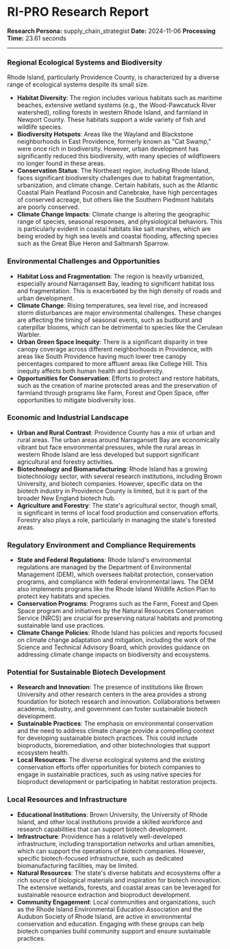 # RI-PRO Research Report

**Research Persona:** supply_chain_strategist
**Date:** 2024-11-06
**Processing Time:** 23.61 seconds

---

### Regional Ecological Systems and Biodiversity

Rhode Island, particularly Providence County, is characterized by a diverse range of ecological systems despite its small size.

- **Habitat Diversity**: The region includes various habitats such as maritime beaches, extensive wetland systems (e.g., the Wood-Pawcatuck River watershed), rolling forests in western Rhode Island, and farmland in Newport County. These habitats support a wide variety of fish and wildlife species.
- **Biodiversity Hotspots**: Areas like the Wayland and Blackstone neighborhoods in East Providence, formerly known as "Cat Swamp," were once rich in biodiversity. However, urban development has significantly reduced this biodiversity, with many species of wildflowers no longer found in these areas.
- **Conservation Status**: The Northeast region, including Rhode Island, faces significant biodiversity challenges due to habitat fragmentation, urbanization, and climate change. Certain habitats, such as the Atlantic Coastal Plain Peatland Pocosin and Canebrake, have high percentages of conserved acreage, but others like the Southern Piedmont habitats are poorly conserved.
- **Climate Change Impacts**: Climate change is altering the geographic range of species, seasonal responses, and physiological behaviors. This is particularly evident in coastal habitats like salt marshes, which are being eroded by high sea levels and coastal flooding, affecting species such as the Great Blue Heron and Saltmarsh Sparrow.

### Environmental Challenges and Opportunities

- **Habitat Loss and Fragmentation**: The region is heavily urbanized, especially around Narragansett Bay, leading to significant habitat loss and fragmentation. This is exacerbated by the high density of roads and urban development.
- **Climate Change**: Rising temperatures, sea level rise, and increased storm disturbances are major environmental challenges. These changes are affecting the timing of seasonal events, such as budburst and caterpillar blooms, which can be detrimental to species like the Cerulean Warbler.
- **Urban Green Space Inequity**: There is a significant disparity in tree canopy coverage across different neighborhoods in Providence, with areas like South Providence having much lower tree canopy percentages compared to more affluent areas like College Hill. This inequity affects both human health and biodiversity.
- **Opportunities for Conservation**: Efforts to protect and restore habitats, such as the creation of marine protected areas and the preservation of farmland through programs like Farm, Forest and Open Space, offer opportunities to mitigate biodiversity loss.

### Economic and Industrial Landscape

- **Urban and Rural Contrast**: Providence County has a mix of urban and rural areas. The urban areas around Narragansett Bay are economically vibrant but face environmental pressures, while the rural areas in western Rhode Island are less developed but support significant agricultural and forestry activities.
- **Biotechnology and Biomanufacturing**: Rhode Island has a growing biotechnology sector, with several research institutions, including Brown University, and biotech companies. However, specific data on the biotech industry in Providence County is limited, but it is part of the broader New England biotech hub.
- **Agriculture and Forestry**: The state's agricultural sector, though small, is significant in terms of local food production and conservation efforts. Forestry also plays a role, particularly in managing the state's forested areas.

### Regulatory Environment and Compliance Requirements

- **State and Federal Regulations**: Rhode Island's environmental regulations are managed by the Department of Environmental Management (DEM), which oversees habitat protection, conservation programs, and compliance with federal environmental laws. The DEM also implements programs like the Rhode Island Wildlife Action Plan to protect key habitats and species.
- **Conservation Programs**: Programs such as the Farm, Forest and Open Space program and initiatives by the Natural Resources Conservation Service (NRCS) are crucial for preserving natural habitats and promoting sustainable land use practices.
- **Climate Change Policies**: Rhode Island has policies and reports focused on climate change adaptation and mitigation, including the work of the Science and Technical Advisory Board, which provides guidance on addressing climate change impacts on biodiversity and ecosystems.

### Potential for Sustainable Biotech Development

- **Research and Innovation**: The presence of institutions like Brown University and other research centers in the area provides a strong foundation for biotech research and innovation. Collaborations between academia, industry, and government can foster sustainable biotech development.
- **Sustainable Practices**: The emphasis on environmental conservation and the need to address climate change provide a compelling context for developing sustainable biotech practices. This could include bioproducts, bioremediation, and other biotechnologies that support ecosystem health.
- **Local Resources**: The diverse ecological systems and the existing conservation efforts offer opportunities for biotech companies to engage in sustainable practices, such as using native species for bioproduct development or participating in habitat restoration projects.

### Local Resources and Infrastructure

- **Educational Institutions**: Brown University, the University of Rhode Island, and other local institutions provide a skilled workforce and research capabilities that can support biotech development.
- **Infrastructure**: Providence has a relatively well-developed infrastructure, including transportation networks and urban amenities, which can support the operations of biotech companies. However, specific biotech-focused infrastructure, such as dedicated biomanufacturing facilities, may be limited.
- **Natural Resources**: The state's diverse habitats and ecosystems offer a rich source of biological materials and inspiration for biotech innovation. The extensive wetlands, forests, and coastal areas can be leveraged for sustainable resource extraction and bioproduct development.
- **Community Engagement**: Local communities and organizations, such as the Rhode Island Environmental Education Association and the Audubon Society of Rhode Island, are active in environmental conservation and education. Engaging with these groups can help biotech companies build community support and ensure sustainable practices.